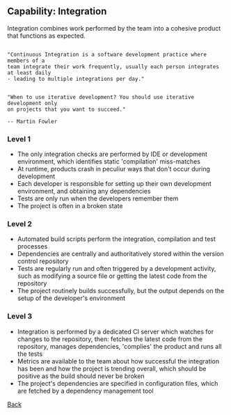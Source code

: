 ## Capability: Integration 
Integration combines work performed by the team into a cohesive product that functions as expected. 

```

"Continuous Integration is a software development practice where members of a
team integrate their work frequently, usually each person integrates at least daily
- leading to multiple integrations per day."


"When to use iterative development? You should use iterative development only
on projects that you want to succeed."

-- Martin Fowler

```

### Level 1
 - The only integration checks are performed by IDE or development environment, which identifies static 'compilation' miss-matches
 - At runtime, products crash in peculiur ways that don't occur during development
 - Each developer is responsible for setting up their own development environment, and obtaining any dependencies
 - Tests are only run when the developers remember them
 - The project is often in a broken state

### Level 2
 - Automated build scripts perform the integration, compilation and test processes
 - Dependencies are centrally and authoritatively stored within the version control repository
 - Tests are regularly run and often triggered by a development activity, such as modifying a source file or getting the latest code from the repository
 - The project routinely builds successfully, but the output depends on the setup of the developer's environment

### Level 3
 - Integration is performed by a dedicated CI server which watches for changes to the repository, then: fetches the latest code from the repository, manages dependencies, 'complies' the product and runs all the tests
 - Metrics are available to the team about how successful the integration has been and how the project is trending overall, which should be positive as the build should never be broken
 - The project's dependencies are specified in configuration files, which are fetched by a dependency management tool






[Back](https://github.com/colugo/cautious-turtle)